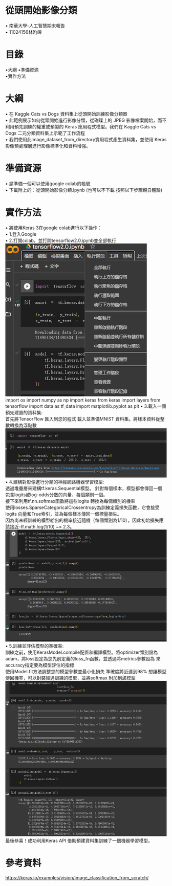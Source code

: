 # 從頭開始影像分類
• 南華大學-人工智慧期末報告  
• 11024156林昀皞  
# 目錄
•大綱
•準備資源  
•實作方法  
# 大綱
• 在 Kaggle Cats vs Dogs 資料集上從頭開始訓練影像分類器    
• 此範例展示如何從頭開始進行影像分類，從磁碟上的 JPEG 影像檔案開始，而不利用預先訓練的權重或預製的 Keras 應用程式模型。我們在 Kaggle Cats vs Dogs 二元分類資料集上示範了工作流程    
• 我們使用此image_dataset_from_directory實用程式產生資料集，並使用 Keras 影像預處理層進行影像標準化和資料增強。
# 準備資源
• 請準備一個可以使用google colab的帳號   
• 下載附上的：從頭開始影像分類.ipynb (也可以不下載 按照以下步驟親自體驗)  
# 實作方法  
• 將使用Keras 3在google colab進行以下操作：  
• 1.登入Google  
• 2.打開colab，並打開tensorflow2.0.ipynb並全部執行  
![img](https://github.com/KiviLLL/TensorFlow2.0/blob/main/img1.png)  
import os
import numpy as np
import keras
from keras import layers
from tensorflow import data as tf_data
import matplotlib.pyplot as plt
• 3.載入一個預先建置的資料集:     
     首先將TensorFlow 匯入到您的程式
     載入並準備MNIST 資料集。將樣本資料從整數轉換為浮點數   
![img](https://github.com/KiviLLL/TensorFlow2.0/blob/main/img2.png)  
• 4.建構對影像進行分類的神經網路機器學習模型:  
    透過堆疊層來建構tf.keras.Sequential模型。
    針對每個樣本，模型都會傳回一個包含logits或log-odds分數的向量，每個類別一個。     
    接下來利用tf.nn.softmax函數將這些logits 轉換為每個類別的機率     
    使用losses.SparseCategoricalCrossentropy為訓練定義損失函數，它會接受logits 向量和True索引，並為每個樣本傳回一個標量損失。     
    因為尚未經訓練的模型給出的機率接近隨機（每個類別為1/10），因此初始損失應該接近-tf.math.log(1/10) ~= 2.3。     
![img](https://github.com/KiviLLL/TensorFlow2.0/blob/main/img3.png)  
• 5.訓練並評估模型的準確率:      
     訓練之前，使用KerasModel.compile配置和編譯模型。將optimizer類別設為adam，將loss設定為您先前定義的loss_fn函數，並透過將metrics參數設為 來accuracy指定要為模型評估的指標     
    使用Model.fit方法調整您的模型參數並最小化損失   準確度將近達到98% 
    想讓模型傳回機率，可以封裝經過訓練的模型，並將softmax 附加到該模型    
![img](https://github.com/KiviLLL/TensorFlow2.0/blob/main/img4.png)  
     最後恭喜！成功利用Keras API 借助預建資料集訓練了一個機器學習模型。     
# 參考資料
https://keras.io/examples/vision/image_classification_from_scratch/
